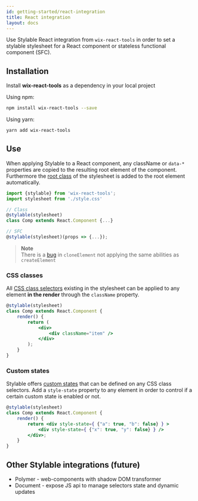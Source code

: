 ```yaml
---
id: getting-started/react-integration
title: React integration
layout: docs
---
```


Use Stylable React integration from `wix-react-tools` in order to set a stylable stylesheet for a React component or stateless functional component (SFC).


## Installation

Install **wix-react-tools** as a dependency in your local project

Using npm:
```bash
npm install wix-react-tools --save
```

Using yarn:
```bash
yarn add wix-react-tools
```

## Use

When applying Stylable to a React component, any className or `data-*` properties are copied to the resulting root element of the component. Furthermore the [root class](../references/root.md) of the stylesheet is added to the root element automatically.

```jsx 
import {stylable} from 'wix-react-tools';
import stylesheet from './style.css'

// Class
@stylable(stylesheet)
class Comp extends React.Component {...}

// SFC
@stylable(stylesheet)(props => {...});
```

> **Note**  
> There is a [bug](https://github.com/wix/wix-react-tools/issues/107) in `cloneElement` not applying the same abilities as `createElement`

### CSS classes

All [CSS class selectors](../references/class-selectors.md) existing in the stylesheet can be applied to any element **in the render** through the `className` property.

```jsx 
@stylable(stylesheet)
class Comp extends React.Component {
    render() {
        return (
            <div>
                <div className="item" />
            </div>
        );
    }
}
```

### Custom states

Stylable offers [custom states](../references/pseudo-classes.md) that can be defined on any CSS class selectors. Add a `style-state` property to any element in order to control if a certain custom state is enabled or not.  

```jsx 
@stylable(stylesheet)
class Comp extends React.Component {
    render() {
        return <div style-state={ {"a": true, "b": false} } >
            <div style-state={ {"x": true, "y": false} } />
        </div>;
    }
}
```

## Other Stylable integrations (future)

* Polymer - web-components with shadow DOM transformer
* Document - expose JS api to manage selectors state and dynamic updates
